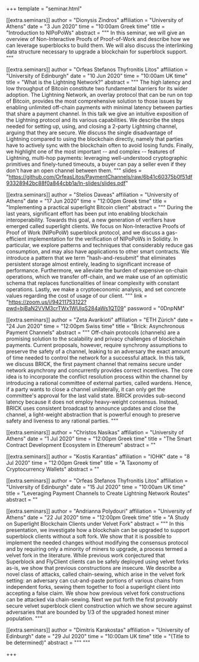 +++
template = "seminar.html"

[[extra.seminars]]
author = "Dionysis Zindros"
affiliation = "University of Athens"
date = "3 Jun 2020"
time = "10:00am Greek time"
title = "Introduction to NIPoPoWs"
abstract = """
In this seminar, we will give an overview of Non-Interactive Proofs of Proof-of-Work and describe
how we can leverage superblocks to build them. We will also discuss the interlinking data structure
necessary to upgrade a blockchain for superblock support.
"""

[[extra.seminars]]
author = "Orfeas Stefanos Thyfronitis Litos"
affiliation = "University of Edinburgh"
date = "10 Jun 2020"
time = "10:00am UK time"
title = "What is the Lightning Network?"
abstract = """
The high latency and low throughput of Bitcoin constitute two fundamental barriers for its wider adoption. The Lightning Network, an overlay protocol that can be run on top of Bitcoin, provides the most comprehensive solution to those issues by enabling unlimited off-chain payments with minimal latency between parties that share a payment channel.
In this talk we give an intuitive exposition of the Lightning protocol and its various capabilities. We describe the steps needed for setting up, using, and closing a 2-party Lightning channel, arguing that they are secure. We discuss the single disadvantage of Lightning compared to using the blockchain directly, namely that parties have to actively sync with the blockchain often to avoid losing funds. Finally, we highlight one of the most important -- and complex -- features of Lightning, multi-hop payments: leveraging well-understood cryptographic primitives and finely-tuned timeouts, a buyer can pay a seller even if they don't have an open channel between them.
"""
slides = "https://github.com/OrfeasLitos/PaymentChannels/raw/6b41c60375b0f51df93328942bc88f0a844cbb1a/ln-slides/slides.pdf"

[[extra.seminars]]
author = "Stelios Daveas"
affiliation = "University of Athens"
date = "17 Jun 2020"
time = "12:00pm Greek time"
title = "Implementing a practical superlight Bitcoin client"
abstract = """
During the last years, significant effort has been put into enabling blockchain interoperability. Towards this goal, a new generation of verifiers have emerged called superlight clients. We focus on Non-Interactive Proofs of Proof of Work (NIPoPoW) superblock protocol, and we discuss a gas-efficient implementation for the verification of NIPoPoWs in Solidity. In particular, we explore patterns and techniques that considerably reduce gas consumption, and may also have applications to other smart contracts. We introduce a pattern that we term "hash-and-resubmit" that eliminates persistent storage almost entirely, leading to significant increase of performance. Furthermore, we alleviate the burden of expensive on-chain operations, which we transfer off-chain, and we make use of an optimistic schema that replaces functionalities of linear complexity with constant operations. Lastly, we make a cryptoeconomic analysis, and set concrete values regarding the cost of usage of our client.
"""
link = "https://zoom.us/j/94211753122?pwd=bjBaN2VVM3crTWx1WUlqS284aWs1QT09"
password = "0DnpNM"

[[extra.seminars]]
author = "Zeta Avarikioti"
affiliation = "ETH Zürich"
date = "24 Jun 2020"
time = "12:00pm Swiss time"
title = "Brick: Asynchronous Payment Channels"
abstract = """
Off-chain protocols (channels) are a promising solution to the scalability and privacy challenges of blockchain payments. Current proposals, however, require synchrony assumptions to preserve the safety of a channel, leaking to an adversary the exact amount of time needed to control the network for a successful attack.
In this talk, we discuss BRICK, the first payment channel that remains secure under network asynchrony and concurrently provides correct incentives.
The core idea is to incorporate the conflict resolution process within the channel by introducing a rational committee of external parties, called wardens. Hence, if a party wants to close a channel unilaterally, it can only get the committee's approval for the last valid state.
BRICK provides sub-second latency because it does not employ heavy-weight consensus. Instead, BRICK uses consistent broadcast to announce updates and close the channel, a light-weight abstraction that is powerful enough to preserve safety and liveness to any rational parties.
"""

[[extra.seminars]]
author = "Christos Nasikas"
affiliation = "University of Athens"
date = "1 Jul 2020"
time = "12:00pm Greek time"
title = "The Smart Contract Development Ecosystem in Ethereum"
abstract = ""

[[extra.seminars]]
author = "Kostis Karantias"
affiliation = "IOHK"
date = "8 Jul 2020"
time = "12:00pm Greek time"
title = "A Taxonomy of Cryptocurrency Wallets"
abstract = ""

[[extra.seminars]]
author = "Orfeas Stefanos Thyfronitis Litos"
affiliation = "University of Edinburgh"
date = "15 Jul 2020"
time = "10:00am UK time"
title = "Leveraging Payment Channels to Create Lightning Network Routes"
abstract = ""

[[extra.seminars]]
author = "Andrianna Polydouri"
affiliation = "University of Athens"
date = "22 Jul 2020"
time = "12:00pm Greek time"
title = "A Study on Superlight Blockchain Clients under Velvet Fork"
abstract = """
In this presentation, we investigate how a blockchain can be upgraded to support superblock clients without a soft fork. We show that it is possible to implement the needed changes without modifying the consensus protocol and by requiring only a minority of miners to upgrade, a process termed a velvet fork in the literature. While previous work conjectured that Superblock and FlyClient clients can be safely deployed using velvet forks as-is, we show that previous constructions are insecure. We describe a novel class of attacks, called chain-sewing, which arise in the velvet fork setting: an adversary can cut-and-paste portions of various chains from independent forks, sewing them together to fool a superlight client into accepting a false claim. We show how previous velvet fork constructions can be attacked via chain-sewing. Next we put forth the first provably secure velvet superblock client construction which we show  secure against adversaries that are bounded by 1/3 of the upgraded honest miner population.
"""

[[extra.seminars]]
author = "Dimitris Karakostas"
affiliation = "University of Edinburgh"
date = "29 Jul 2020"
time = "10:00am UK time"
title = "(Title to be determined)"
abstract = """
"""

+++
